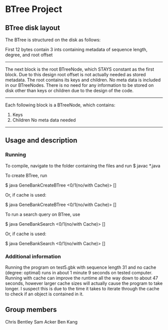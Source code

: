 # BTree Project

## BTree disk layout
The BTree is structured on the disk as follows:

First 12 bytes contain 3 ints containing metadata of sequence length, degree, and root offset

-----------------
The next block is the root BTreeNode, which STAYS constant as the first block. Due to this design root offset is not actually
needed as stored metadata. The root contains its keys and children. No meta data is included in our BTreeNodes. There is no need
for any information to be stored on disk other than keys or children due to the design of the code.

-----------------
Each following block is a BTreeNode, which contains:
1) Keys
2) Children
No meta data needed

-----------------

## Usage and description

### Running
To compile, navigate to the folder containing the files and run
$ javac *.java

To create BTree, run 

$ java GeneBankCreateBTree <0/1(no/with Cache)> <degree> <gbk file> <sequence length> [<debug level>]
	
Or, if cache is used:
	
$ java GeneBankCreateBTree <0/1(no/with Cache)> <degree> <gbk file> <sequence length>
<cache size> [<debug level>]
  
To run a search query on BTree, use 

$ java GeneBankSearch <0/1(no/with Cache)> <btree file> <query file>  [<debug level>]
	
Or, if cache is used:

$ java GeneBankSearch <0/1(no/with Cache)> <btree file> <query file> <cache size>
[<debug level>]

### Additional information

Running the program on test5.gbk with sequence length 31 and no cache (degree: optimal) runs in about 1 minute 9 seconds on tested computer. Running with cache can improve the runtime all the way down to about 47 seconds, however larger cache sizes will actually cause the program to take longer. I suspect this is due to the time it takes to iterate through the cache to check if an object is contained in it.



## Group members
Chris Bentley
Sam Acker
Ben Kang
